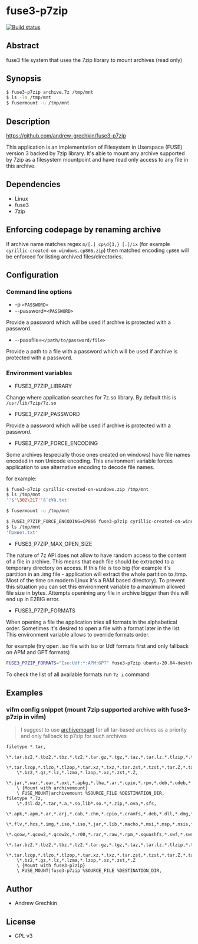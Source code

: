 # fuse3-p7zip

[![Build status](https://github.com/andrew-grechkin/fuse3-p7zip/workflows/CMake/badge.svg)](https://github.com/andrew-grechkin/fuse3-p7zip/actions)

## Abstract

fuse3 file system that uses the 7zip library to mount archives (read only)

## Synopsis

```bash
$ fuse3-p7zip archive.7z /tmp/mnt
$ ls -la /tmp/mnt
$ fusermount -u /tmp/mnt
```

## Description

https://github.com/andrew-grechkin/fuse3-p7zip

This application is an implementation of Filesystem in Userspace (FUSE) version 3 backed by 7zip library. It's able to
mount any archive supported by 7zip as a filesystem mountpoint and have read only access to any file in this archive.

## Dependencies

* Linux
* fuse3
* 7zip

## Enforcing codepage by renaming archive

If archive name matches regex `m/[.] cp\d{3,} [.]/ix` (for example `cyrillic-created-on-windows.cp866.zip`) then matched
encoding `cp866` will be enforced for listing archived files/directories.

## Configuration

### Command line options

* -p `<PASSWORD>`
* --password=`<PASSWORD>`

Provide a password which will be used if archive is protected with a password.

* --passfile=`</path/to/password/file>`

Provide a path to a file with a password which will be used if archive is protected with a password.

### Environment variables

* FUSE3_P7ZIP_LIBRARY

Change where application searches for 7z.so library. By default this is `/usr/lib/7zip/7z.so`

* FUSE3_P7ZIP_PASSWORD

Provide a password which will be used if archive is protected with a password.

* FUSE3_P7ZIP_FORCE_ENCODING

Some archives (especially those ones created on windows) have file names encoded in non Unicode encoding. This
environment variable forces application to use alternative encoding to decode file names.

for example:

```bash
$ fuse3-p7zip cyrillic-created-on-windows.zip /tmp/mnt
$ ls /tmp/mnt
''$'\302\217''à¨¢¥â.txt'

$ fusermount -u /tmp/mnt

$ FUSE3_P7ZIP_FORCE_ENCODING=CP866 fuse3-p7zip cyrillic-created-on-windows.zip /tmp/mnt
$ ls /tmp/mnt
'Привет.txt'
```

* FUSE3_P7ZIP_MAX_OPEN_SIZE

The nature of 7z API does not allow to have random access to the content of a file in archive. This means that each
file should be extracted to a temporary directory on access. If this file is too big (for example it's partition in an
.img file - application will extract the whole partition to /tmp. Most of the time on modern Linux it's a RAM based
directory). To prevent this situation you can set this environment variable to a maximum allowed file size in bytes.
Attempts openining any file in archive bigger than this will end up in E2BIG error.

* FUSE3_P7ZIP_FORMATS

When opening a file the application tries all formats in the alphabetical order. Sometimes it's desired to open a file
with a format later in the list. This environment variable allows to override formats order.

for example (try open .iso file with Iso or Udf formats first and only fallback on APM and GPT formats)

```bash
FUSE3_P7ZIP_FORMATS="Iso:Udf:*:APM:GPT" fuse3-p7zip ubuntu-20.04-desktop-amd64.iso /tmp/mnt
```

To check the list of all available formats run `7z i` command

## Examples

### vifm config snippet (mount 7zip supported archive with fuse3-p7zip in vifm)

> I suggest to use [archivemount](https://github.com/cybernoid/archivemount) for all tar-based archives as a priority and
> only fallback to p7zip for such archives

```vim
filetype *.tar,
	\*.tar.bz2,*.tbz2,*.tbz,*.tz2,*.tar.gz,*.tgz,*.taz,*.tar.lz,*.tlzip,*.tar.lzma,*.tlzma,*.tlz,
	\*.tar.lzop,*.tlzo,*.tlzop,*.tar.xz,*.txz,*.tar.zst,*.tzst,*.tar.Z,*.taZ,
	\*.bz2,*.gz,*.lz,*.lzma,*.lzop,*.xz,*.zst,*.Z,
	\*.jar,*.war,*.ear,*.oxt,*.apkg,*.lha,*.ar,*.cpio,*.rpm,*.deb,*.udeb,*.mtree,*.xar,
	\ {Mount with archivemount}
	\ FUSE_MOUNT|archivemount %SOURCE_FILE %DESTINATION_DIR,
filetype *.7z,
	\*.dsl.dz,*.tar,*.a,*.so,lib*.so.*,*.zip,*.ova,*.sfs,
	\*.apk,*.apm,*.ar,*.arj,*.cab,*.chm,*.cpio,*.cramfs,*.deb,*.dll,*.dmg,*.doc,*.esd,*.exe,
	\*.flv,*.hxs,*.img,*.iso,*.iso,*.jar,*.lib,*.macho,*.msi,*.msp,*.nsis,*.pkg,*.pmd,*.ppt,
	\*.qcow,*.qcow2,*.qcow2c,*.r00,*.rar,*.raw,*.rpm,*.squashfs,*.swf,*.swm,*.sys,*.vdi,*.vhd,*.vmdk,*.wim,*.xar,*.xls,
	\*.tar.bz2,*.tbz2,*.tbz,*.tz2,*.tar.gz,*.tgz,*.taz,*.tar.lz,*.tlzip,*.tar.lzma,*.tlzma,*.tlz,
	\*.tar.lzop,*.tlzo,*.tlzop,*.tar.xz,*.txz,*.tar.zst,*.tzst,*.tar.Z,*.taZ,
	\*.bz2,*.gz,*.lz,*.lzma,*.lzop,*.xz,*.zst,*.Z
	\ {Mount with fuse3-p7zip}
	\ FUSE_MOUNT|fuse3-p7zip %SOURCE_FILE %DESTINATION_DIR,
```

## Author

* Andrew Grechkin

## License

* GPL v3
